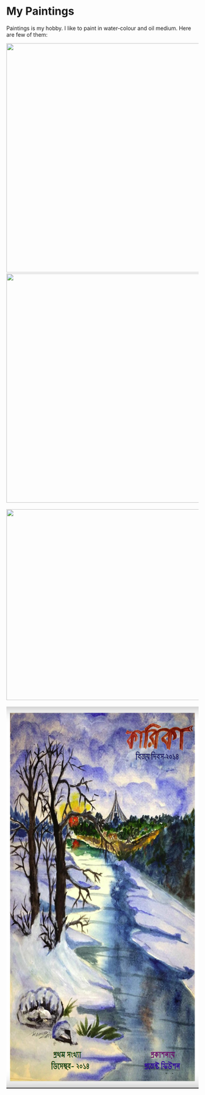 # My Paintings
Paintings is my hobby. I like to paint in water-colour and oil medium.
Here are few of them: 

<p float="left">
<img src="https://github.com/dataquake/My-Personal-Paintings/blob/master/leaves.jpg?raw=true" width="600" height="600">
<img src="https://github.com/dataquake/My-Personal-Paintings/blob/master/leppavara.jpg?raw=true"  width="600" height="600">

</p>

<p float="left">
<img src="https://github.com/dataquake/My-Personal-Paintings/blob/master/baltic%20sea.jpg?raw=true" width="1000" height="500">

</p>



<p float="left">
<img src="https://github.com/Abdullah-TU/My-Paintings/blob/master/magazine.PNG" width="1000" height="1000">

</p>


